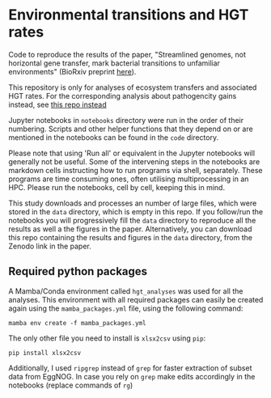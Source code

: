 # Environmental transitions and HGT rates

Code to reproduce the results of the paper, "Streamlined genomes, not horizontal gene transfer, mark bacterial transitions to unfamiliar environments" (BioRxiv preprint [here](https://www.biorxiv.org/content/10.1101/2024.12.27.630308)).

This repository is only for analyses of ecosystem transfers and associated HGT rates. For the corresponding analysis about pathogencity gains instead, see [this repo instead](https://gitlab.cs.uni-duesseldorf.de/mishra/hgt_rates_and_pathogenicity_gains)

Jupyter notebooks in `notebooks` directory were run in the order of their numbering. Scripts and other helper functions that they depend on or are mentioned in the notebooks can be found in the `code` directory.

Please note that using 'Run all' or equivalent in the Jupyter notebooks will generally not be useful. Some of the intervening steps in the notebooks are markdown cells instructing how to run programs via shell, separately. These programs are time consuming ones, often utilising multiprocessing in an HPC. Please run the notebooks, cell by cell, keeping this in mind.

This study downloads and processes an number of large files, which were stored in the `data` directory, which is empty in this repo. If you follow/run the notebooks you will progressively fill the `data` directory to reproduce all the results as well a the figures in the paper. Alternatively, you can download this repo containing the results and figures in the `data` directory, from the Zenodo link in the paper.

## Required python packages

A Mamba/Conda environment called `hgt_analyses` was used for all the analyses. This environment with all required packages can easily be created again using the `mamba_packages.yml` file, using the following command:
```
mamba env create -f mamba_packages.yml
```

The only other file you need to install is `xlsx2csv` using `pip`:
```
pip install xlsx2csv
```

Additionally, I used `ripgrep` instead of `grep` for faster extraction of subset data from EggNOG. In case you rely on `grep` make edits accordingly in the notebooks (replace commands of `rg`)
